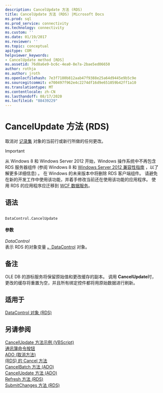 ```yaml
---
description: CancelUpdate 方法 (RDS)
title: CancelUpdate 方法 (RDS) |Microsoft Docs
ms.prod: sql
ms.prod_service: connectivity
ms.technology: connectivity
ms.custom: ''
ms.date: 01/19/2017
ms.reviewer: ''
ms.topic: conceptual
apitype: COM
helpviewer_keywords:
- CancelUpdate method [RDS]
ms.assetid: 76d8a6e9-bc6c-4ea0-8e7a-2bae5ed06650
author: rothja
ms.author: jroth
ms.openlocfilehash: 7e3f7180b812aab47f9388e25a64d9445e9b5c9e
ms.sourcegitcommit: e700497f962e4c2274df16d9e651059b42ff1a10
ms.translationtype: MT
ms.contentlocale: zh-CN
ms.lasthandoff: 08/17/2020
ms.locfileid: "88439229"
---
```

# <a name="cancelupdate-method-rds"></a>CancelUpdate 方法 (RDS)
取消对 [记录集](../../../ado/reference/ado-api/recordset-object-ado.md) 对象的当前行或新行所做的任何更改。  
  
> [!IMPORTANT]
>  从 Windows 8 和 Windows Server 2012 开始，Windows 操作系统中不再包含 RDS 服务器组件 (参阅 Windows 8 和 [Windows Server 2012 兼容性指南](https://www.microsoft.com/download/details.aspx?id=27416) ，以了解更多详细信息) 。 在 Windows 的未来版本中将删除 RDS 客户端组件。 请避免在新的开发工作中使用该功能，并着手修改当前还在使用该功能的应用程序。 使用 RDS 的应用程序应迁移到 [WCF 数据服务](https://go.microsoft.com/fwlink/?LinkId=199565)。  
  
## <a name="syntax"></a>语法  
  
```  
  
DataControl.CancelUpdate  
```  
  
#### <a name="parameters"></a>参数  
 *DataControl*  
 表示 RDS 的对象变量 [。DataControl](../../../ado/reference/rds-api/datacontrol-object-rds.md) 对象。  
  
## <a name="remarks"></a>备注  
 OLE DB 的游标服务将保留原始值和更改缓存的副本。 调用 **CancelUpdate**时，更改的缓存将重置为空，并且所有绑定控件都将用原始数据进行刷新。  
  
## <a name="applies-to"></a>适用于  
 [DataControl 对象 (RDS)](../../../ado/reference/rds-api/datacontrol-object-rds.md)  
  
## <a name="see-also"></a>另请参阅  
 [CancelUpdate 方法示例 (VBScript) ](../../../ado/reference/rds-api/cancelupdate-method-example-vbscript.md)   
 [通讯簿命令按钮](../../../ado/guide/remote-data-service/address-book-command-buttons.md)   
 [ADO (取消方法) ](../../../ado/reference/ado-api/cancel-method-ado.md)   
 [ (RDS) 的 Cancel 方法 ](../../../ado/reference/rds-api/cancel-method-rds.md)   
 [CancelBatch 方法 (ADO) ](../../../ado/reference/ado-api/cancelbatch-method-ado.md)   
 [CancelUpdate 方法 (ADO) ](../../../ado/reference/ado-api/cancelupdate-method-ado.md)   
 [Refresh 方法 (RDS) ](../../../ado/reference/rds-api/refresh-method-rds.md)   
 [SubmitChanges 方法 (RDS)](../../../ado/reference/rds-api/submitchanges-method-rds.md)


